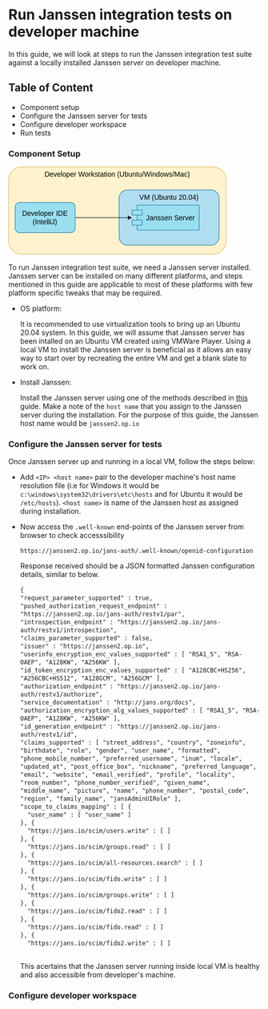 # Run Janssen integration tests on developer machine

In this guide, we will look at steps to run the Janssen integration test suite against a locally installed Janssen server on developer machine.

## Table of Content

- Component setup
- Configure the Janssen server for tests
- Configure developer workspace
- Run tests

### Component Setup

![Component Diagram](../assets/developer/images/image-run-integration-test-from-workspace-06122022.png)


To run Janssen integration test suite, we need a Janssen server installed. Janssen server can be installed on many different platforms, and steps mentioned in this guide are applicable to most of these platforms with few platform specific tweaks that may be required. 

- OS platform: 
  
  It is recommended to use virtualization tools to bring up an Ubuntu 20.04 system. In this guide, we will assume that Janssen server has been intalled on an Ubuntu VM created using VMWare Player. Using a local VM to install the Janssen server is beneficial as it allows an easy way to start over by recreating the entire VM and get a blank slate to work on.
  
- Install Janssen: 

  Install the Janssen server using one of the methods described in [this](https://github.com/JanssenProject/jans/wiki#janssen-installation) guide. Make a note of the `host name` that you assign to the Janssen server during the installation. For the purpose of this guide, the Janssen host name would be `janssen2.op.io`

### Configure the Janssen server for tests

Once Janssen server up and running in a local VM, follow the steps below:
- Add `<IP> <host name>` pair to the developer machine's host name resolution file (i.e for Windows it would be `c:\windows\system32\drivers\etc\hosts` and for Ubuntu it would be `/etc/hosts`). `<host name>` is name of the Janssen host as assigned during installation.
- Now access the `.well-known` end-points of the Janssen server from browser to check accesssibility

  ```
  https://janssen2.op.io/jans-auth/.well-known/openid-configuration
  ```
  
  Response received should be a JSON formatted Janssen configuration details, similar to below.
  
  ```
  {
  "request_parameter_supported" : true,
  "pushed_authorization_request_endpoint" : "https://janssen2.op.io/jans-auth/restv1/par",
  "introspection_endpoint" : "https://janssen2.op.io/jans-auth/restv1/introspection",
  "claims_parameter_supported" : false,
  "issuer" : "https://janssen2.op.io",
  "userinfo_encryption_enc_values_supported" : [ "RSA1_5", "RSA-OAEP", "A128KW", "A256KW" ],
  "id_token_encryption_enc_values_supported" : [ "A128CBC+HS256", "A256CBC+HS512", "A128GCM", "A256GCM" ],
  "authorization_endpoint" : "https://janssen2.op.io/jans-auth/restv1/authorize",
  "service_documentation" : "http://jans.org/docs",
  "authorization_encryption_alg_values_supported" : [ "RSA1_5", "RSA-OAEP", "A128KW", "A256KW" ],
  "id_generation_endpoint" : "https://janssen2.op.io/jans-auth/restv1/id",
  "claims_supported" : [ "street_address", "country", "zoneinfo", "birthdate", "role", "gender", "user_name", "formatted", "phone_mobile_number", "preferred_username", "inum", "locale", "updated_at", "post_office_box", "nickname", "preferred_language", "email", "website", "email_verified", "profile", "locality", "room_number", "phone_number_verified", "given_name", "middle_name", "picture", "name", "phone_number", "postal_code", "region", "family_name", "jansAdminUIRole" ],
  "scope_to_claims_mapping" : [ {
    "user_name" : [ "user_name" ]
  }, {
    "https://jans.io/scim/users.write" : [ ]
  }, {
    "https://jans.io/scim/groups.read" : [ ]
  }, {
    "https://jans.io/scim/all-resources.search" : [ ]
  }, {
    "https://jans.io/scim/fido.write" : [ ]
  }, {
    "https://jans.io/scim/groups.write" : [ ]
  }, {
    "https://jans.io/scim/fido2.read" : [ ]
  }, {
    "https://jans.io/scim/fido.read" : [ ]
  }, {
    "https://jans.io/scim/fido2.write" : [ ]
    
  ```
  
  This acertains that the Janssen server running inside local VM is healthy and also accessible from developer's machine.

### Configure developer workspace

